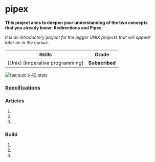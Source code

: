 # pipex

**This project aims to deepen your understanding of the two concepts\
that you already know: Redirections and Pipes.**

*It is an introductory project for the bigger UNIX
projects that will appear later on in the cursus.*

 Skills | Grade |
:------:|:-----:|
[Unix] [Imperative programming] | **Subscribed**

<!-- / [![faaraujo's 42 Born2beroot Score](https://badge42.vercel.app/api/v2/clgrr2va0002108jo3cc5foww/project/3116292)](https://github.com/JaeSeoKim/badge42) -->

[![faaraujo's 42 stats](https://badge42.vercel.app/api/v2/clgrr2va0002108jo3cc5foww/stats?cursusId=21&coalitionId=112)](https://github.com/JaeSeoKim/badge42)

### [Specifications]()

### Articles
1.
2.
3.

### Build
1.
2.
3.

